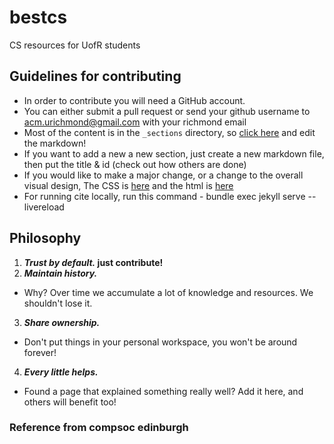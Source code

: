# bestcs
CS resources for UofR students
## Guidelines for contributing
- In order to contribute you will need a GitHub account.
- You can either submit a pull request or send your github username to acm.urichmond@gmail.com with your richmond email
- Most of the content is in the `_sections` directory, so [click here](https://github.com/acmUR/bestcs/tree/main/_sections) and edit the markdown!
- If you want to add a new a new section, just create a new markdown file, then put the title & id (check out how others are done)
- If you would like to make a major change, or a change to the overall visual design, The CSS is [here](https://github.com/acmUR/bestcs/tree/main/static/css) and the html is [here](https://github.com/acmUR/bestcs/tree/main/_layouts)
- For running cite locally, run this command - bundle exec jekyll serve --livereload


## Philosophy

1. **_Trust by default._ just contribute!**
2. **_Maintain history._**
  - Why? Over time we accumulate a lot of knowledge and resources. We shouldn't lose it.
3. **_Share ownership._**
  - Don't put things in your personal workspace, you won't be around forever!
4. **_Every little helps._**
  - Found a page that explained something really well? Add it here, and others will benefit too!

### Reference from compsoc edinburgh
